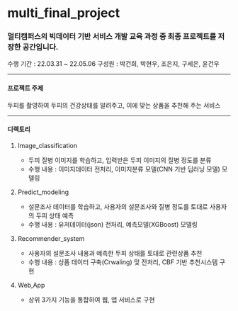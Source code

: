 # multi_final_project

### 멀티캠퍼스의 빅데이터 기반 서비스 개발 교육 과정 중 최종 프로젝트를 저장한 공간입니다.

수행 기간 : 22.03.31 ~ 22.05.06
구성원 : 박건희, 박현우, 조은지, 구세은, 윤건우

---
#### 프로젝트 주제

두피를 촬영하여 두피의 건강상태를 알려주고, 이에 맞는 상품을 추천해 주는 서비스

---
#### 디렉토리

01. Image_classification
    - 두피 질병 이미지를 학습하고, 입력받은 두피 이미지의 질병 정도를 분류
    - 수행 내용 : 이미지데이터 전처리, 이미지분류 모델(CNN 기반 딥러닝 모델) 모델링 

02. Predict_modeling
    - 설문조사 데이터를 학습하고, 사용자의 설문조사와 질병 정도를 토대로 사용자의 두피 상태 예측
    - 수행 내용 : 유저데이터(json) 전처리, 예측모델(XGBoost) 모델링

03. Recommender_system
    - 사용자의 설문조사 내용과 예측한 두피 상태를 토대로 관련상품 추천
    - 수행 내용 : 상품 데이터 구축(Crwaling) 및 전처리, CBF 기반 추천시스템 구현

04. Web,App
    - 상위 3가지 기능을 통합하여 웹, 앱 서비스로 구현